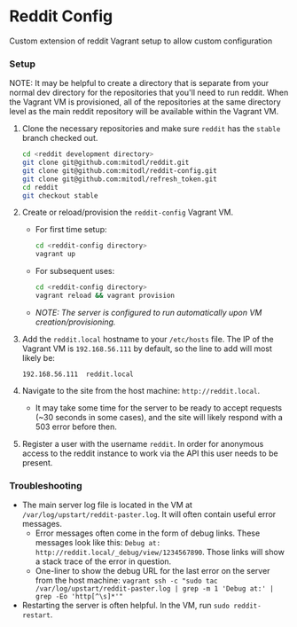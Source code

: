 # Reddit Config

Custom extension of reddit Vagrant setup to allow custom configuration


### Setup

NOTE: It may be helpful to create a directory that is separate from your normal dev
    directory for the repositories that you'll need to run reddit. When the Vagrant VM
    is provisioned, all of the repositories at the same directory level as the main
    reddit repository will be available within the Vagrant VM.

1. Clone the necessary repositories and make sure `reddit` has the `stable` branch checked
   out.

    ```bash
    cd <reddit development directory>
    git clone git@github.com:mitodl/reddit.git
    git clone git@github.com:mitodl/reddit-config.git
    git clone git@github.com:mitodl/refresh_token.git
    cd reddit
    git checkout stable
    ```

1. Create or reload/provision the `reddit-config` Vagrant VM.
   - For first time setup:

        ```bash
        cd <reddit-config directory>
        vagrant up
        ```

   - For subsequent uses:

        ```bash
        cd <reddit-config directory>
        vagrant reload && vagrant provision
        ```
   - _NOTE: The server is configured to run automatically upon VM creation/provisioning._

1. Add the `reddit.local` hostname to your `/etc/hosts` file. The IP of the Vagrant
   VM is `192.168.56.111` by default, so the line to add will most likely be:

   `192.168.56.111  reddit.local`

1. Navigate to the site from the host machine: `http://reddit.local`.
   - It may take some time for the server to be ready to accept requests
     (~30 seconds in some cases), and the site will likely respond with a 503
     error before then.
     
1. Register a user with the username `reddit`. In order for anonymous access
   to the reddit instance to work via the API this user needs to be present.

### Troubleshooting

- The main server log file is located in the VM at `/var/log/upstart/reddit-paster.log`.
  It will often contain useful error messages.
   - Error messages often come in the form of debug links. These messages look like this:
     `Debug at: http://reddit.local/_debug/view/1234567890`. Those links will show a stack
     trace of the error in question.
   - One-liner to show the debug URL for the last error on the server from the host machine:
     `vagrant ssh -c "sudo tac /var/log/upstart/reddit-paster.log | grep -m 1 'Debug at:' | grep -Eo 'http[^\s]*'"`
- Restarting the server is often helpful. In the VM, run `sudo reddit-restart`.
